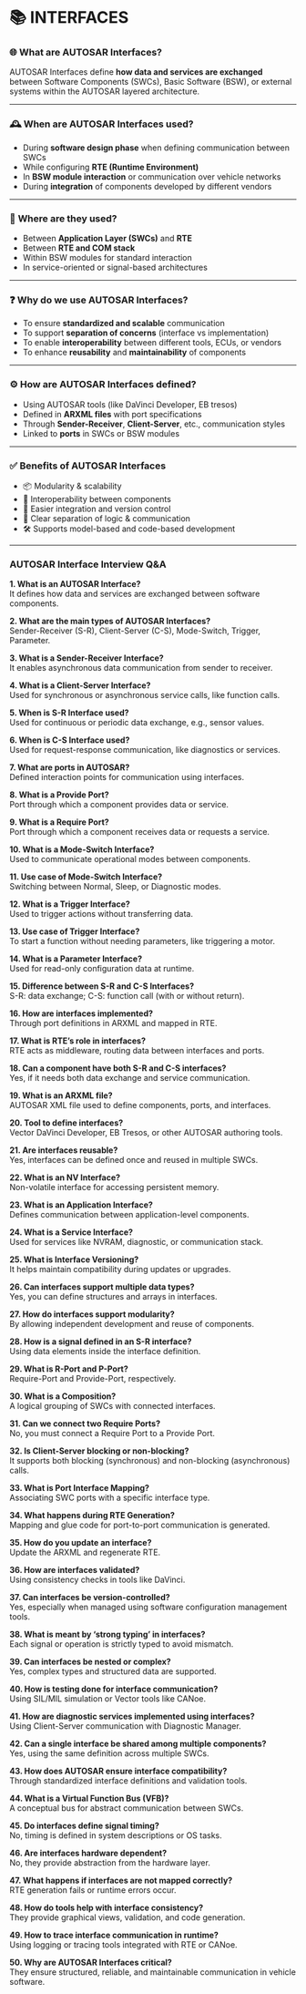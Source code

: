 # 📚 INTERFACES 

### 🌐 **What are AUTOSAR Interfaces?**
AUTOSAR Interfaces define **how data and services are exchanged** between Software Components (SWCs), Basic Software (BSW), or external systems within the AUTOSAR layered architecture.


---

### 🕰️ **When are AUTOSAR Interfaces used?**
- During **software design phase** when defining communication between SWCs  
- While configuring **RTE (Runtime Environment)**  
- In **BSW module interaction** or communication over vehicle networks  
- During **integration** of components developed by different vendors  

---

### 🧭 **Where are they used?**
- Between **Application Layer (SWCs)** and **RTE**  
- Between **RTE and COM stack**  
- Within BSW modules for standard interaction  
- In service-oriented or signal-based architectures  

---

### ❓ **Why do we use AUTOSAR Interfaces?**
- To ensure **standardized and scalable** communication  
- To support **separation of concerns** (interface vs implementation)  
- To enable **interoperability** between different tools, ECUs, or vendors  
- To enhance **reusability** and **maintainability** of components

---

### ⚙️ **How are AUTOSAR Interfaces defined?**
- Using AUTOSAR tools (like DaVinci Developer, EB tresos)  
- Defined in **ARXML files** with port specifications  
- Through **Sender-Receiver**, **Client-Server**, etc., communication styles  
- Linked to **ports** in SWCs or BSW modules  

---

### ✅ **Benefits of AUTOSAR Interfaces**
- 📦 Modularity & scalability  
- 🔗 Interoperability between components  
- 🔄 Easier integration and version control  
- 🧠 Clear separation of logic & communication  
- 🛠 Supports model-based and code-based development  

---
### **AUTOSAR Interface Interview Q&A**

**1. What is an AUTOSAR Interface?**  
It defines how data and services are exchanged between software components.

**2. What are the main types of AUTOSAR Interfaces?**  
Sender-Receiver (S-R), Client-Server (C-S), Mode-Switch, Trigger, Parameter.

**3. What is a Sender-Receiver Interface?**  
It enables asynchronous data communication from sender to receiver.

**4. What is a Client-Server Interface?**  
Used for synchronous or asynchronous service calls, like function calls.

**5. When is S-R Interface used?**  
Used for continuous or periodic data exchange, e.g., sensor values.

**6. When is C-S Interface used?**  
Used for request-response communication, like diagnostics or services.

**7. What are ports in AUTOSAR?**  
Defined interaction points for communication using interfaces.

**8. What is a Provide Port?**  
Port through which a component provides data or service.

**9. What is a Require Port?**  
Port through which a component receives data or requests a service.

**10. What is a Mode-Switch Interface?**  
Used to communicate operational modes between components.

**11. Use case of Mode-Switch Interface?**  
Switching between Normal, Sleep, or Diagnostic modes.

**12. What is a Trigger Interface?**  
Used to trigger actions without transferring data.

**13. Use case of Trigger Interface?**  
To start a function without needing parameters, like triggering a motor.

**14. What is a Parameter Interface?**  
Used for read-only configuration data at runtime.

**15. Difference between S-R and C-S Interfaces?**  
S-R: data exchange; C-S: function call (with or without return).

**16. How are interfaces implemented?**  
Through port definitions in ARXML and mapped in RTE.

**17. What is RTE’s role in interfaces?**  
RTE acts as middleware, routing data between interfaces and ports.

**18. Can a component have both S-R and C-S interfaces?**  
Yes, if it needs both data exchange and service communication.

**19. What is an ARXML file?**  
AUTOSAR XML file used to define components, ports, and interfaces.

**20. Tool to define interfaces?**  
Vector DaVinci Developer, EB Tresos, or other AUTOSAR authoring tools.

**21. Are interfaces reusable?**  
Yes, interfaces can be defined once and reused in multiple SWCs.

**22. What is an NV Interface?**  
Non-volatile interface for accessing persistent memory.

**23. What is an Application Interface?**  
Defines communication between application-level components.

**24. What is a Service Interface?**  
Used for services like NVRAM, diagnostic, or communication stack.

**25. What is Interface Versioning?**  
It helps maintain compatibility during updates or upgrades.

**26. Can interfaces support multiple data types?**  
Yes, you can define structures and arrays in interfaces.

**27. How do interfaces support modularity?**  
By allowing independent development and reuse of components.

**28. How is a signal defined in an S-R interface?**  
Using data elements inside the interface definition.

**29. What is R-Port and P-Port?**  
Require-Port and Provide-Port, respectively.

**30. What is a Composition?**  
A logical grouping of SWCs with connected interfaces.

**31. Can we connect two Require Ports?**  
No, you must connect a Require Port to a Provide Port.

**32. Is Client-Server blocking or non-blocking?**  
It supports both blocking (synchronous) and non-blocking (asynchronous) calls.

**33. What is Port Interface Mapping?**  
Associating SWC ports with a specific interface type.

**34. What happens during RTE Generation?**  
Mapping and glue code for port-to-port communication is generated.

**35. How do you update an interface?**  
Update the ARXML and regenerate RTE.

**36. How are interfaces validated?**  
Using consistency checks in tools like DaVinci.

**37. Can interfaces be version-controlled?**  
Yes, especially when managed using software configuration management tools.

**38. What is meant by ‘strong typing’ in interfaces?**  
Each signal or operation is strictly typed to avoid mismatch.

**39. Can interfaces be nested or complex?**  
Yes, complex types and structured data are supported.

**40. How is testing done for interface communication?**  
Using SIL/MIL simulation or Vector tools like CANoe.

**41. How are diagnostic services implemented using interfaces?**  
Using Client-Server communication with Diagnostic Manager.

**42. Can a single interface be shared among multiple components?**  
Yes, using the same definition across multiple SWCs.

**43. How does AUTOSAR ensure interface compatibility?**  
Through standardized interface definitions and validation tools.

**44. What is a Virtual Function Bus (VFB)?**  
A conceptual bus for abstract communication between SWCs.

**45. Do interfaces define signal timing?**  
No, timing is defined in system descriptions or OS tasks.

**46. Are interfaces hardware dependent?**  
No, they provide abstraction from the hardware layer.

**47. What happens if interfaces are not mapped correctly?**  
RTE generation fails or runtime errors occur.

**48. How do tools help with interface consistency?**  
They provide graphical views, validation, and code generation.

**49. How to trace interface communication in runtime?**  
Using logging or tracing tools integrated with RTE or CANoe.

**50. Why are AUTOSAR Interfaces critical?**  
They ensure structured, reliable, and maintainable communication in vehicle software.
